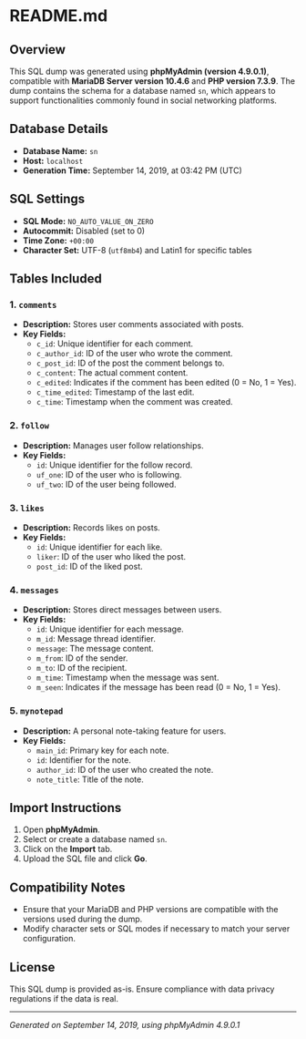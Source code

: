# README.md

## Overview
This SQL dump was generated using **phpMyAdmin (version 4.9.0.1)**, compatible with **MariaDB Server version 10.4.6** and **PHP version 7.3.9**. The dump contains the schema for a database named `sn`, which appears to support functionalities commonly found in social networking platforms.

## Database Details
- **Database Name:** `sn`
- **Host:** `localhost`
- **Generation Time:** September 14, 2019, at 03:42 PM (UTC)

## SQL Settings
- **SQL Mode:** `NO_AUTO_VALUE_ON_ZERO`
- **Autocommit:** Disabled (set to 0)
- **Time Zone:** `+00:00`
- **Character Set:** UTF-8 (`utf8mb4`) and Latin1 for specific tables

## Tables Included

### 1. `comments`
- **Description:** Stores user comments associated with posts.
- **Key Fields:**
  - `c_id`: Unique identifier for each comment.
  - `c_author_id`: ID of the user who wrote the comment.
  - `c_post_id`: ID of the post the comment belongs to.
  - `c_content`: The actual comment content.
  - `c_edited`: Indicates if the comment has been edited (0 = No, 1 = Yes).
  - `c_time_edited`: Timestamp of the last edit.
  - `c_time`: Timestamp when the comment was created.

### 2. `follow`
- **Description:** Manages user follow relationships.
- **Key Fields:**
  - `id`: Unique identifier for the follow record.
  - `uf_one`: ID of the user who is following.
  - `uf_two`: ID of the user being followed.

### 3. `likes`
- **Description:** Records likes on posts.
- **Key Fields:**
  - `id`: Unique identifier for each like.
  - `liker`: ID of the user who liked the post.
  - `post_id`: ID of the liked post.

### 4. `messages`
- **Description:** Stores direct messages between users.
- **Key Fields:**
  - `id`: Unique identifier for each message.
  - `m_id`: Message thread identifier.
  - `message`: The message content.
  - `m_from`: ID of the sender.
  - `m_to`: ID of the recipient.
  - `m_time`: Timestamp when the message was sent.
  - `m_seen`: Indicates if the message has been read (0 = No, 1 = Yes).

### 5. `mynotepad`
- **Description:** A personal note-taking feature for users.
- **Key Fields:**
  - `main_id`: Primary key for each note.
  - `id`: Identifier for the note.
  - `author_id`: ID of the user who created the note.
  - `note_title`: Title of the note.

## Import Instructions
1. Open **phpMyAdmin**.
2. Select or create a database named `sn`.
3. Click on the **Import** tab.
4. Upload the SQL file and click **Go**.

## Compatibility Notes
- Ensure that your MariaDB and PHP versions are compatible with the versions used during the dump.
- Modify character sets or SQL modes if necessary to match your server configuration.

## License
This SQL dump is provided as-is. Ensure compliance with data privacy regulations if the data is real.

---
*Generated on September 14, 2019, using phpMyAdmin 4.9.0.1*

